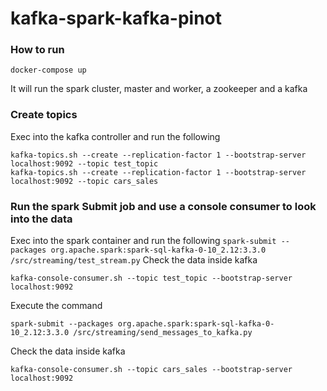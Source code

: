 # kafka-spark-kafka-pinot


### How to run
```commandline
docker-compose up
```
It will run the spark cluster, master and worker, a zookeeper and a kafka

### Create topics
Exec into the kafka controller and run the following 

```commandline
kafka-topics.sh --create --replication-factor 1 --bootstrap-server localhost:9092 --topic test_topic
kafka-topics.sh --create --replication-factor 1 --bootstrap-server localhost:9092 --topic cars_sales
```


### Run the spark Submit job and use a console consumer to look into the data
Exec into the spark container and run the following
``
spark-submit --packages org.apache.spark:spark-sql-kafka-0-10_2.12:3.3.0 /src/streaming/test_stream.py
``
Check the data inside kafka
```
kafka-console-consumer.sh --topic test_topic --bootstrap-server localhost:9092
```

Execute the command
```commandline
spark-submit --packages org.apache.spark:spark-sql-kafka-0-10_2.12:3.3.0 /src/streaming/send_messages_to_kafka.py
```

Check the data inside kafka
```commandline
kafka-console-consumer.sh --topic cars_sales --bootstrap-server localhost:9092

```